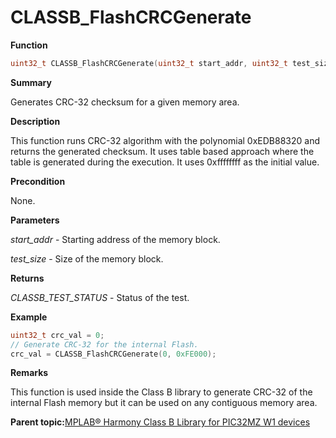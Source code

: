 # CLASSB\_FlashCRCGenerate

**Function**

```c
uint32_t CLASSB_FlashCRCGenerate(uint32_t start_addr, uint32_t test_size);
```

**Summary**

Generates CRC-32 checksum for a given memory area.

**Description**

This function runs CRC-32 algorithm with the polynomial 0xEDB88320 and returns the generated checksum. It uses table based approach where the table is generated during the execution. It uses 0xffffffff as the initial value.

**Precondition**

None.

**Parameters**

*start\_addr* - Starting address of the memory block.

*test\_size* - Size of the memory block.

**Returns**

*CLASSB\_TEST\_STATUS* - Status of the test.

**Example**

```c
uint32_t crc_val = 0;
// Generate CRC-32 for the internal Flash.
crc_val = CLASSB_FlashCRCGenerate(0, 0xFE000);
```

**Remarks**

This function is used inside the Class B library to generate CRC-32 of the internal Flash memory but it can be used on any contiguous memory area.

**Parent topic:**[MPLAB® Harmony Class B Library for PIC32MZ W1 devices](GUID-B046F97C-6BDC-45FC-BC1F-8C54B8F6F09A.md)

